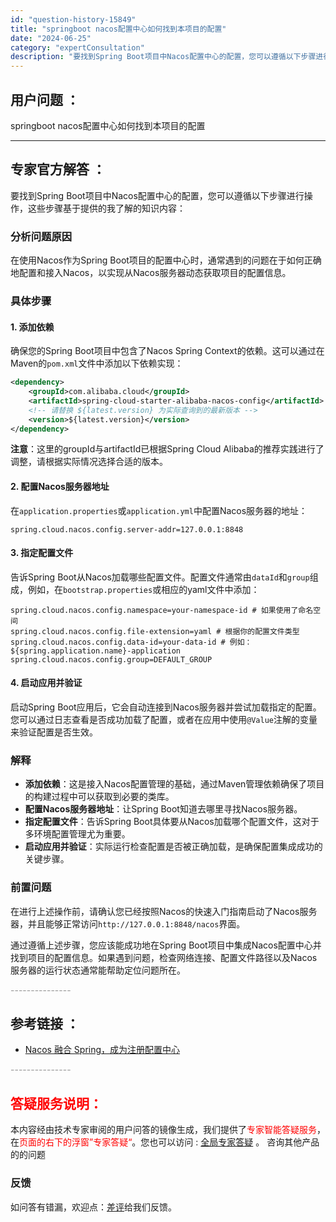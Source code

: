 ```yaml
---
id: "question-history-15849"
title: "springboot nacos配置中心如何找到本项目的配置"
date: "2024-06-25"
category: "expertConsultation"
description: "要找到Spring Boot项目中Nacos配置中心的配置，您可以遵循以下步骤进行操作，这些步骤基于提供的我了解的知识内容：### 分析问题原因在使用Nacos作为Spring Boot项目的配置中心时，通常遇到的问题在于如何正确地配置和接入Nacos，以实现从Nacos服务器动态获取项目的配置信息"
---
```


## 用户问题 ： 
 springboot nacos配置中心如何找到本项目的配置  

---------------
## 专家官方解答 ：

要找到Spring Boot项目中Nacos配置中心的配置，您可以遵循以下步骤进行操作，这些步骤基于提供的我了解的知识内容：

### 分析问题原因
在使用Nacos作为Spring Boot项目的配置中心时，通常遇到的问题在于如何正确地配置和接入Nacos，以实现从Nacos服务器动态获取项目的配置信息。

### 具体步骤

#### 1. 添加依赖
确保您的Spring Boot项目中包含了Nacos Spring Context的依赖。这可以通过在Maven的`pom.xml`文件中添加以下依赖实现：
```xml
<dependency>
    <groupId>com.alibaba.cloud</groupId>
    <artifactId>spring-cloud-starter-alibaba-nacos-config</artifactId>
    <!-- 请替换 ${latest.version} 为实际查询到的最新版本 -->
    <version>${latest.version}</version>
</dependency>
```
**注意**：这里的groupId与artifactId已根据Spring Cloud Alibaba的推荐实践进行了调整，请根据实际情况选择合适的版本。

#### 2. 配置Nacos服务器地址
在`application.properties`或`application.yml`中配置Nacos服务器的地址：
```properties
spring.cloud.nacos.config.server-addr=127.0.0.1:8848
```

#### 3. 指定配置文件
告诉Spring Boot从Nacos加载哪些配置文件。配置文件通常由`dataId`和`group`组成，例如，在`bootstrap.properties`或相应的yaml文件中添加：
```properties
spring.cloud.nacos.config.namespace=your-namespace-id # 如果使用了命名空间
spring.cloud.nacos.config.file-extension=yaml # 根据你的配置文件类型
spring.cloud.nacos.config.data-id=your-data-id # 例如：${spring.application.name}-application
spring.cloud.nacos.config.group=DEFAULT_GROUP
```

#### 4. 启动应用并验证
启动Spring Boot应用后，它会自动连接到Nacos服务器并尝试加载指定的配置。您可以通过日志查看是否成功加载了配置，或者在应用中使用`@Value`注解的变量来验证配置是否生效。

### 解释
- **添加依赖**：这是接入Nacos配置管理的基础，通过Maven管理依赖确保了项目的构建过程中可以获取到必要的类库。
- **配置Nacos服务器地址**：让Spring Boot知道去哪里寻找Nacos服务器。
- **指定配置文件**：告诉Spring Boot具体要从Nacos加载哪个配置文件，这对于多环境配置管理尤为重要。
- **启动应用并验证**：实际运行检查配置是否被正确加载，是确保配置集成成功的关键步骤。

### 前置问题
在进行上述操作前，请确认您已经按照Nacos的快速入门指南启动了Nacos服务器，并且能够正常访问`http://127.0.0.1:8848/nacos`界面。

通过遵循上述步骤，您应该能成功地在Spring Boot项目中集成Nacos配置中心并找到项目的配置信息。如果遇到问题，检查网络连接、配置文件路径以及Nacos服务器的运行状态通常能帮助定位问题所在。


<font color="#949494">---------------</font> 


## 参考链接 ：

* [Nacos 融合 Spring，成为注册配置中心](https://nacos.io/docs/latest/ecology/use-nacos-with-spring)


 <font color="#949494">---------------</font> 
 


## <font color="#FF0000">答疑服务说明：</font> 

本内容经由技术专家审阅的用户问答的镜像生成，我们提供了<font color="#FF0000">专家智能答疑服务</font>，在<font color="#FF0000">页面的右下的浮窗”专家答疑“</font>。您也可以访问 : [全局专家答疑](https://answer.opensource.alibaba.com/docs/intro) 。 咨询其他产品的的问题

### 反馈
如问答有错漏，欢迎点：[差评](https://ai.nacos.io/user/feedbackByEnhancerGradePOJOID?enhancerGradePOJOId=15865)给我们反馈。
